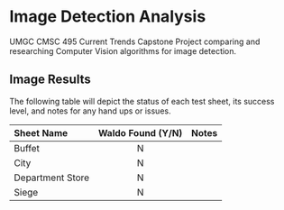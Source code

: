 # Image Detection Analysis
UMGC CMSC 495 Current Trends Capstone Project comparing and researching Computer Vision algorithms for image detection.


## Image Results
The following table will depict the status of each test sheet, its success level, and notes for any hand ups or issues.

| Sheet Name | Waldo Found (Y/N) | Notes |
| :--- | :---: | :--- |
| Buffet | N | |
| City | N |
| Department Store | N | |
| Siege | N | |
